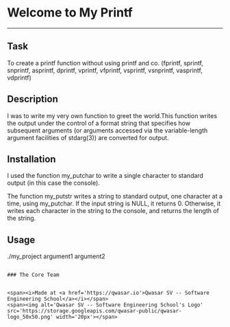 # Welcome to My Printf
***

## Task
To create a printf function without using printf and co. (fprintf, sprintf, snprintf, asprintf, dprintf, vprintf, vfprintf, vsprintf, vsnprintf, vasprintf, vdprintf)

## Description
I was to write my very own function to greet the world.This function writes the output under the control of a format string that specifies how subsequent arguments (or arguments accessed via the variable-length argument facilities of stdarg(3)) are converted for output.

## Installation
I used the function my_putchar to write a single character to standard output (in this case the console).

The function my_putstr writes a string to standard output, one character at a time, using my_putchar. If the input string is NULL, it returns 0. Otherwise, it writes each character in the string to the console, and returns the length of the string.

## Usage

./my_project argument1 argument2
```

### The Core Team


<span><i>Made at <a href='https://qwasar.io'>Qwasar SV -- Software Engineering School</a></i></span>
<span><img alt='Qwasar SV -- Software Engineering School's Logo' src='https://storage.googleapis.com/qwasar-public/qwasar-logo_50x50.png' width='20px'></span>

